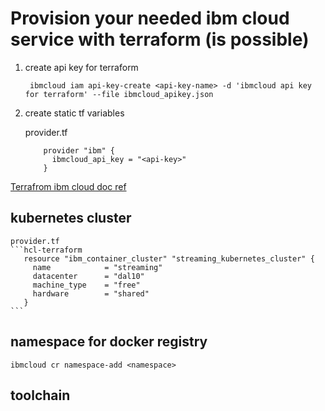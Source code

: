 # Provision your needed ibm cloud service with terraform (is possible)

1. create api key for terraform
        
        ibmcloud iam api-key-create <api-key-name> -d 'ibmcloud api key for terraform' --file ibmcloud_apikey.json 
1. create static tf variables

    provider.tf
    ```hcl-terraform    
        provider "ibm" {
          ibmcloud_api_key = "<api-key>"
        }
    ```
[Terrafrom ibm cloud doc ref](https://ibm-cloud.github.io/tf-ibm-docs/index.html#using-terraform-with-the-ibm-cloud-provider)
## kubernetes cluster
    provider.tf
    ```hcl-terraform    
       resource "ibm_container_cluster" "streaming_kubernetes_cluster" {
         name            = "streaming"
         datacenter      = "dal10"
         machine_type    = "free"
         hardware        = "shared"
       }
    ```
## namespace for docker registry
    ibmcloud cr namespace-add <namespace>
## toolchain